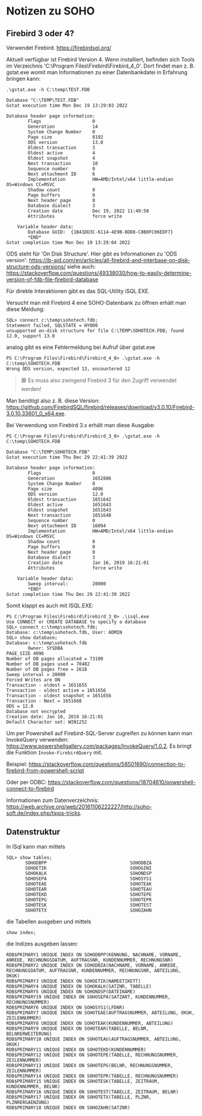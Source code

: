 # Notizen zu SOHO

## Firebird 3 oder 4?
Verwendet Firebird. https://firebirdsql.org/

Aktuell verfügbar ist Firebird Version 4. 
Wenn installiert, befinden sich Tools im Verzeichnis 'C:\Program Files\Firebird\Firebird_4_0'.
Dort findet man z. B. gstat.exe womit man Informationen zu einer Datenbankdatei in Erfahrung bringen kann:
```CMD
.\gstat.exe -h C:\temp\TEST.FDB

Database "C:\TEMP\TEST.FDB"
Gstat execution time Mon Dec 19 13:29:03 2022

Database header page information:
        Flags                   0
        Generation              14
        System Change Number    0
        Page size               8192
        ODS version             13.0
        Oldest transaction      3
        Oldest active           4
        Oldest snapshot         4
        Next transaction        10
        Sequence number         0
        Next attachment ID      6
        Implementation          HW=AMD/Intel/x64 little-endian OS=Windows CC=MSVC
        Shadow count            0
        Page buffers            0
        Next header page        0
        Database dialect        3
        Creation date           Dec 19, 2022 11:49:58
        Attributes              force write

    Variable header data:
        Database GUID:  {1B41DD3C-6114-4E9B-8DD8-C8B0FC06EDF7}
        *END*
Gstat completion time Mon Dec 19 13:29:04 2022
```
ODS steht für 'On Disk Structure'.
Hier gibt es Informationen zu 'ODS version': https://ib-aid.com/en/articles/all-firebird-and-interbase-on-disk-structure-ods-versions/
siehe auch: https://stackoverflow.com/questions/49338030/how-to-easily-determine-version-of-fdb-file-firebird-database

Für direkte Interaktionen gibt es das SQL-Utility iSQL.EXE.

Versucht man mit Firebird 4 eine SOHO-Datenbank zu öffnen erhält man diese Meldung:

```
SQL> connect c:\temp\sohotech.fdb;
Statement failed, SQLSTATE = HY000
unsupported on-disk structure for file C:\TEMP\SOHOTECH.FDB; found 12.0, support 13.0
```

analog gibt es eine Fehlermeldung bei Aufruf über gstat.exe

```
PS C:\Program Files\Firebird\Firebird_4_0> .\gstat.exe -h C:\temp\SOHOTECH.FDB
Wrong ODS version, expected 13, encountered 12
```

> 🟥 Es muss also zwingend Firebird 3 für den Zugriff verwendet werden!

Man benötigt also z. B. diese Version: https://github.com/FirebirdSQL/firebird/releases/download/v3.0.10/Firebird-3.0.10.33601_0_x64.exe.

Bei Verwendung von Firebird 3.x erhält man diese Ausgabe:

```
PS C:\Program Files\Firebird\Firebird_3_0> .\gstat.exe -h C:\temp\SOHOTECH.FDB

Database "C:\TEMP\SOHOTECH.FDB"
Gstat execution time Thu Dec 29 22:41:39 2022

Database header page information:
        Flags                   0
        Generation              1652886
        System Change Number    0
        Page size               4096
        ODS version             12.0
        Oldest transaction      1651642
        Oldest active           1651643
        Oldest snapshot         1651643
        Next transaction        1651648
        Sequence number         0
        Next attachment ID      16094
        Implementation          HW=AMD/Intel/x64 little-endian OS=Windows CC=MSVC
        Shadow count            0
        Page buffers            0
        Next header page        0
        Database dialect        3
        Creation date           Jan 16, 2019 16:21:01
        Attributes              force write

    Variable header data:
        Sweep interval:         20000
        *END*
Gstat completion time Thu Dec 29 22:41:39 2022
```

Somit klappt es auch mit ISQL.EXE:

```
PS C:\Program Files\Firebird\Firebird_3_0> .\isql.exe
Use CONNECT or CREATE DATABASE to specify a database
SQL> connect c:\temp\sohotech.fdb;
Database: c:\temp\sohotech.fdb, User: ADMIN
SQL> show database;
Database: c:\temp\sohotech.fdb
        Owner: SYSDBA
PAGE_SIZE 4096
Number of DB pages allocated = 73100
Number of DB pages used = 70482
Number of DB pages free = 2618
Sweep interval = 20000
Forced Writes are ON
Transaction - oldest = 1651655
Transaction - oldest active = 1651656
Transaction - oldest snapshot = 1651656
Transaction - Next = 1651668
ODS = 12.0
Database not encrypted
Creation date: Jan 16, 2019 16:21:01
Default Character set: WIN1252
```

Um per Powershell auf Firebird-SQL-Server zugreifen zu können kann man InvokeQuery verwenden: https://www.powershellgallery.com/packages/InvokeQuery/1.0.2. Es bringt die Funktion <code>Invoke-FirebirdQuery</code> mit.

Beispiel: https://stackoverflow.com/questions/58501690/connection-to-firebird-from-powershell-script

Oder per ODBC: https://stackoverflow.com/questions/18704610/powershell-connect-to-firebird

Informationen zum Datenverzeichnis: https://web.archive.org/web/20161106222227/http://soho-soft.de/index.php/tipps-tricks.

## Datenstruktur

In ISql kann man mittels

```
SQL> show tables;
       SOHODBPP                               SOHODBZA
       SOHOETIK                               SOHOGINI
       SOHOKALK                               SOHONDSP
       SOHOSEPA                               SOHOSYS1
       SOHOTEAE                               SOHOTEAK
       SOHOTEAR                               SOHOTEAU
       SOHOTEKD                               SOHOTEPE
       SOHOTEPG                               SOHOTEPR
       SOHOTESK                               SOHOTEST
       SOHOTETX                               SOHOZAHN
```

die Tabellen ausgeben und mittels

```
show index;
```

die Indizes ausgeben lassen:

```
RDB$PRIMARY1 UNIQUE INDEX ON SOHODBPP(KENNUNG, NACHNAME, VORNAME, ANREDE, RECHNUNGSDATUM, AUFTRAGSNR, KUNDENNUMMER, RECHNUNGSNR)
RDB$PRIMARY2 UNIQUE INDEX ON SOHODBZA(NACHNAME, VORNAME, ANREDE, RECHNUNGSDATUM, AUFTRAGSNR, KUNDENNUMMER, RECHNUNGSNR, ABTEILUNG, OKUK)
RDB$PRIMARY3 UNIQUE INDEX ON SOHOETIK(NAMEETIKETT)
RDB$PRIMARY4 UNIQUE INDEX ON SOHOKALK(SATZNR, TABELLE)
RDB$PRIMARY5 UNIQUE INDEX ON SOHONDSP(DATEINAME)
RDB$PRIMARY19 UNIQUE INDEX ON SOHOSEPA(SATZART, KUNDENNUMMER, RECHNUNGSNUMMER)
RDB$PRIMARY6 UNIQUE INDEX ON SOHOSYS1(LFDNR)
RDB$PRIMARY7 UNIQUE INDEX ON SOHOTEAE(AUFTRAGSNUMMER, ABTEILUNG, OKUK, ZEILENNUMMER)
RDB$PRIMARY8 UNIQUE INDEX ON SOHOTEAK(KUNDENNUMMER, ABTEILUNG)
RDB$PRIMARY9 UNIQUE INDEX ON SOHOTEAR(TABELLE, BELNR, BELNRERWEITERUNG)
RDB$PRIMARY10 UNIQUE INDEX ON SOHOTEAU(AUFTRAGSNUMMER, ABTEILUNG, OKUK)
RDB$PRIMARY11 UNIQUE INDEX ON SOHOTEKD(KUNDENNUMMER)
RDB$PRIMARY12 UNIQUE INDEX ON SOHOTEPE(TABELLE, RECHNUNGSNUMMER, ZEILENNUMMER)
RDB$PRIMARY13 UNIQUE INDEX ON SOHOTEPG(BELNR, RECHNUNGSNUMMER, ZEILENNUMMER)
RDB$PRIMARY14 UNIQUE INDEX ON SOHOTEPR(TABELLE, RECHNUNGSNUMMER)
RDB$PRIMARY15 UNIQUE INDEX ON SOHOTESK(TABELLE, ZEITRAUM, KUNDENNUMMER, BELNR)
RDB$PRIMARY16 UNIQUE INDEX ON SOHOTEST(TABELLE, ZEITRAUM, BELNR)
RDB$PRIMARY17 UNIQUE INDEX ON SOHOTETX(TABELLE, PLZNR, PLZNRERGAENZUNG)
RDB$PRIMARY18 UNIQUE INDEX ON SOHOZAHN(SATZNR)
```

